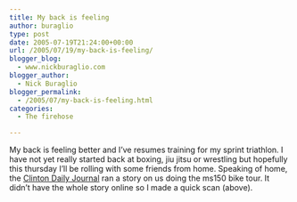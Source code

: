 ```yaml
---
title: My back is feeling
author: buraglio
type: post
date: 2005-07-19T21:24:00+00:00
url: /2005/07/19/my-back-is-feeling/
blogger_blog:
  - www.nickburaglio.com
blogger_author:
  - Nick Buraglio
blogger_permalink:
  - /2005/07/my-back-is-feeling.html
categories:
  - The firehose

---
```

<div>
</div>

[<img src="http://photos1.blogger.com/blogger/6051/1150/320/ms150journal.jpg" border="0" alt="" />][1]  
My back is feeling better and I&#8217;ve resumes training for my sprint triathlon. I have not yet really started back at boxing, jiu jitsu or wrestling but hopefully this thursday I&#8217;ll be rolling with some friends from home. Speaking of home, the [Clinton Daily Journal][2] ran a story on us doing the ms150 bike tour. It didn&#8217;t have the whole story online so I made a quick scan (above).

<div>
</div>

 [1]: http://photos1.blogger.com/blogger/6051/1150/1600/ms150journal.jpg
 [2]: http://www.clintondailyjournal.com/